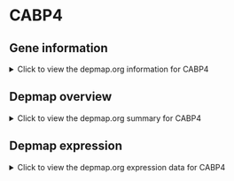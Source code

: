 <h1>CABP4</h1>

<h2>Gene information</h2>
<details>
  <summary>Click to view the depmap.org information for CABP4</summary>
  <iframe src="https://depmap.org/portal/gene/CABP4?tab=about" style="border:none;width:100%;height:800px"></iframe>
</details>

<h2>Depmap overview</h2>
<details>
  <summary>Click to view the depmap.org summary for CABP4</summary>
  <iframe src="https://depmap.org/portal/gene/CABP4?tab=overview" style="border:none;width:100%;height:800px"></iframe>
</details>

<h2>Depmap expression</h2>
<details>
  <summary>Click to view the depmap.org expression data for CABP4</summary>
  <iframe src="https://depmap.org/portal/gene/CABP4?tab=characterization" style="border:none;width:100%;height:800px"></iframe>
</details>


<!--
<h2>Reactome Pathway diagram</h2>
PNAME
-->


